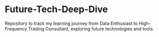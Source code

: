 # Future-Tech-Deep-Dive
Repository to track my learning journey from Data Enthusiast to High-Frequency Trading Consultant, exploring future technologies and tools.
